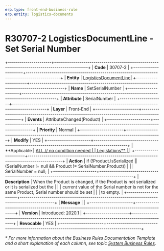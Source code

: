 ```yaml
---
erp.type: front-end-business-rule
erp.entity: logistics-documents
---
```


# R30707-2 LogisticsDocumentLine - Set Serial Number
+----------------------+-----------------------------------------------------------------------------------------------+
| **Code**             | 30707-2                                                                                       |
+----------------------+-----------------------------------------------------------------------------------------------+
| **Entity**           | [LogisticsDocumentLine](~/reference/common-business-rules/logistics-documents-business-rules.md)|
+----------------------+-----------------------------------------------------------------------------------------------+
| **Name**             | SetSerialNumber                                                                               |
+----------------------+-----------------------------------------------------------------------------------------------+
| **Attribute**        | SerialNumber                                                                                  |
+----------------------+-----------------------------------------------------------------------------------------------+
| **Layer**            | Front-End                                                                                     |
+----------------------+-----------------------------------------------------------------------------------------------+
| **Events**           | AttributeChanged(Product)                                                                     |
+----------------------+-----------------------------------------------------------------------------------------------+
| **Priority**         | Normal                                                                                        |
+----------------------+-----------------------------------------------------------------------------------------------+
| **Modify**           | YES                                                                                           |
+----------------------+-----------------------------------------------------------------------------------------------+
| **Applicable         | [ALL // no condition needed                                                                   |
| Legislations**       | ](xref:applicable-legislations)                                                               |
+----------------------+-----------------------------------------------------------------------------------------------+
| **Action**           | if (!Product.IsSerialized \|\| (SerialNumber != null && Product != SerialNumber.Product))     |
|                      | SerialNumber = null;                                                                          |
+----------------------+-----------------------------------------------------------------------------------------------+
| **Description**      | When the Product is changed, if the Product is not serialized or it is serialized but the     |
|                      | current value of the Serial number is not for the same Product, Serial number should be set   |
|                      | to empty.                                                                                     |
+----------------------+-----------------------------------------------------------------------------------------------+
| **Message**          |                                                                                               |
+----------------------+-----------------------------------------------------------------------------------------------+
| **Version**          | Introduced: 2020.1                                                                            |
+----------------------+-----------------------------------------------------------------------------------------------+
| **Revocable**        | YES                                                                                           |
+----------------------+-----------------------------------------------------------------------------------------------+

*\* For more information about the Business Rules Documentation Template and a short explanation of each column, see
topic [System Business Rules](../templates/template-description-system-business-rules.md).*
